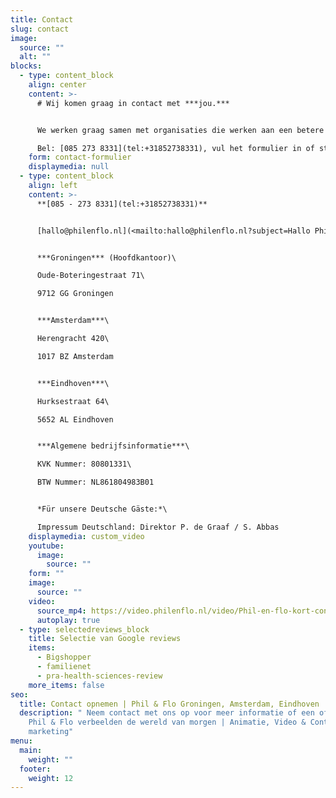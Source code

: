 ```yaml
---
title: Contact
slug: contact
image:
  source: ""
  alt: ""
blocks:
  - type: content_block
    align: center
    content: >-
      # Wij komen graag in contact met ***jou.***


      We werken graag samen met organisaties die werken aan een betere wereld. Is dat met jou?\

      Bel: [085 273 8331](tel:+31852738331), vul het formulier in of stuur ons een e-mail op [hallo@philenflo.nl](mailto:hallo@philenflo.nl)
    form: contact-formulier
    displaymedia: null
  - type: content_block
    align: left
    content: >-
      **[085 - 273 8331](tel:+31852738331)**


      [hallo@philenflo.nl](<mailto:hallo@philenflo.nl?subject=Hallo Phil en Flo>)


      ***Groningen*** (Hoofdkantoor)\

      Oude-Boteringestraat 71\

      9712 GG Groningen


      ***Amsterdam***\

      Herengracht 420\

      1017 BZ Amsterdam


      ***Eindhoven***\

      Hurksestraat 64\

      5652 AL Eindhoven


      ***Algemene bedrijfsinformatie***\

      KVK Nummer: 80801331\

      BTW Nummer: NL861804983B01


      *Für unsere Deutsche Gäste:*\

      Impressum Deutschland: Direktor P. de Graaf / S. Abbas
    displaymedia: custom_video
    youtube:
      image:
        source: ""
    form: ""
    image:
      source: ""
    video:
      source_mp4: https://video.philenflo.nl/video/Phil-en-flo-kort-contact2.mp4
      autoplay: true
  - type: selectedreviews_block
    title: Selectie van Google reviews
    items:
      - Bigshopper
      - familienet
      - pra-health-sciences-review
    more_items: false
seo:
  title: Contact opnemen | Phil & Flo Groningen, Amsterdam, Eindhoven
  description: " Neem contact met ons op voor meer informatie of een offerte |
    Phil & Flo verbeelden de wereld van morgen | Animatie, Video & Content
    marketing"
menu:
  main:
    weight: ""
  footer:
    weight: 12
---
```

